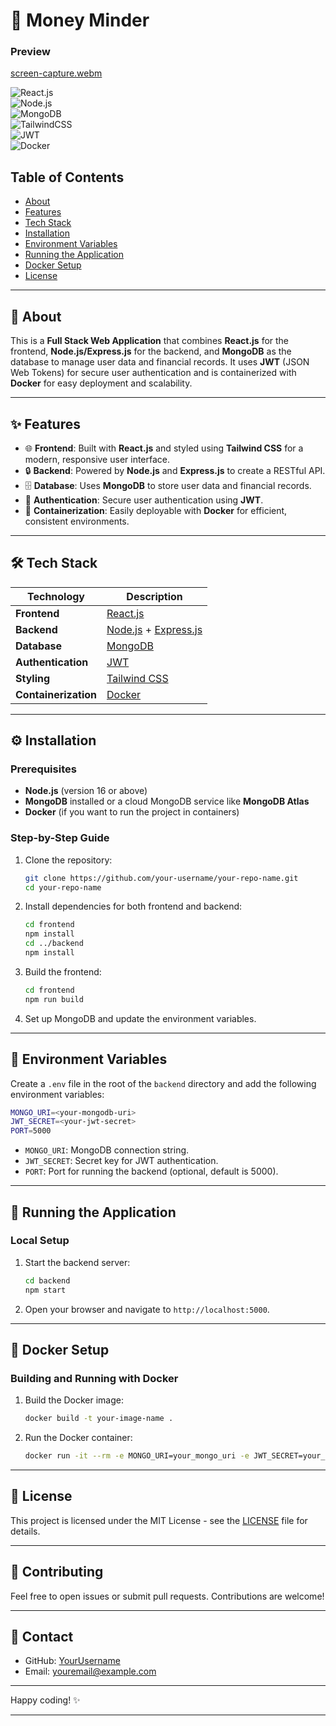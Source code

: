 # 💸 **Money Minder**  

### Preview

[screen-capture.webm](https://github.com/user-attachments/assets/e405dd5e-ff65-4844-b177-8a3a0dcc69f1)




![React.js](https://img.shields.io/badge/frontend-reactjs-blue?logo=react)  
![Node.js](https://img.shields.io/badge/backend-nodejs-green?logo=nodedotjs)  
![MongoDB](https://img.shields.io/badge/database-mongodb-brightgreen?logo=mongodb)  
![TailwindCSS](https://img.shields.io/badge/ui-tailwindcss-blue?logo=tailwindcss)  
![JWT](https://img.shields.io/badge/authentication-jwt-orange?logo=jsonwebtokens)  
![Docker](https://img.shields.io/badge/containerization-docker-blue?logo=docker)

## Table of Contents
- [About](#about)
- [Features](#features)
- [Tech Stack](#tech-stack)
- [Installation](#installation)
- [Environment Variables](#environment-variables)
- [Running the Application](#running-the-application)
- [Docker Setup](#docker-setup)
- [License](#license)

---

## 📝 **About**
This is a **Full Stack Web Application** that combines **React.js** for the frontend, **Node.js/Express.js** for the backend, and **MongoDB** as the database to manage user data and financial records. It uses **JWT** (JSON Web Tokens) for secure user authentication and is containerized with **Docker** for easy deployment and scalability.

---

## ✨ **Features**
- 🌐 **Frontend**: Built with **React.js** and styled using **Tailwind CSS** for a modern, responsive user interface.
- 🔒 **Backend**: Powered by **Node.js** and **Express.js** to create a RESTful API.
- 🗄️ **Database**: Uses **MongoDB** to store user data and financial records.
- 🔐 **Authentication**: Secure user authentication using **JWT**.
- 🐳 **Containerization**: Easily deployable with **Docker** for efficient, consistent environments.
  
---

## 🛠️ **Tech Stack**
| Technology       | Description                              |
|------------------|------------------------------------------|
| **Frontend**     | [React.js](https://reactjs.org)          |
| **Backend**      | [Node.js](https://nodejs.org) + [Express.js](https://expressjs.com) |
| **Database**     | [MongoDB](https://www.mongodb.com)       |
| **Authentication** | [JWT](https://jwt.io)                   |
| **Styling**      | [Tailwind CSS](https://tailwindcss.com)  |
| **Containerization** | [Docker](https://www.docker.com)       |

---

## ⚙️ **Installation**

### Prerequisites
- **Node.js** (version 16 or above)
- **MongoDB** installed or a cloud MongoDB service like **MongoDB Atlas**
- **Docker** (if you want to run the project in containers)

### Step-by-Step Guide
1. Clone the repository:
   ```bash
   git clone https://github.com/your-username/your-repo-name.git
   cd your-repo-name
   ```

2. Install dependencies for both frontend and backend:
   ```bash
   cd frontend
   npm install
   cd ../backend
   npm install
   ```

3. Build the frontend:
   ```bash
   cd frontend
   npm run build
   ```

4. Set up MongoDB and update the environment variables.

---

## 🔑 **Environment Variables**

Create a `.env` file in the root of the `backend` directory and add the following environment variables:

```bash
MONGO_URI=<your-mongodb-uri>
JWT_SECRET=<your-jwt-secret>
PORT=5000
```

- `MONGO_URI`: MongoDB connection string.
- `JWT_SECRET`: Secret key for JWT authentication.
- `PORT`: Port for running the backend (optional, default is 5000).

---

## 🚀 **Running the Application**

### Local Setup

1. Start the backend server:
   ```bash
   cd backend
   npm start
   ```

2. Open your browser and navigate to `http://localhost:5000`.

---

## 🐳 **Docker Setup**

### Building and Running with Docker

1. Build the Docker image:
   ```bash
   docker build -t your-image-name .
   ```

2. Run the Docker container:
   ```bash
   docker run -it --rm -e MONGO_URI=your_mongo_uri -e JWT_SECRET=your_jwt_secret -p 5000:5000 your-image-name
   ```

---

## 📜 **License**
This project is licensed under the MIT License - see the [LICENSE](LICENSE) file for details.

---

## 🤝 **Contributing**
Feel free to open issues or submit pull requests. Contributions are welcome!

---

## 🎉 **Contact**
- GitHub: [YourUsername](https://github.com/your-username)
- Email: [youremail@example.com](mailto:youremail@example.com)

---

Happy coding! ✨

---
